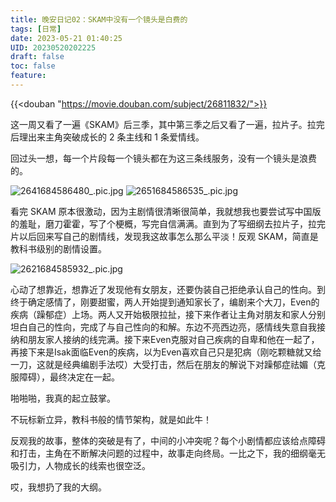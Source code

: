 ```yaml
---
title: 晚安日记02：SKAM中没有一个镜头是白费的
tags: [日常]
date: 2023-05-21 01:40:25
UID: 20230520202225
draft: false
toc: false
feature: 
---
```


{{<douban "https://movie.douban.com/subject/26811832/">}}

这一周又看了一遍《SKAM》后三季，其中第三季之后又看了一遍，拉片子。拉完后理出来主角突破成长的 2 条主线和 1 条爱情线。

回过头一想，每一个片段每一个镜头都在为这三条线服务，没有一个镜头是浪费的。
<!--more-->
![2641684586480_.pic.jpg](https://s2.loli.net/2023/05/20/ub94AIE3go8Vr2a.jpg)
![2651684586535_.pic.jpg](https://s2.loli.net/2023/05/20/zHpFnt93BgxZloS.jpg)


看完 SKAM 原本很激动，因为主剧情很清晰很简单，我就想我也要尝试写中国版的羞耻，磨刀霍霍，写了个梗概，写完自信满满。直到为了写细纲去拉片子，拉完片以后回来写自己的剧情线，发现我这故事怎么那么平淡！反观 SKAM，简直是教科书级别的剧情设置。

![2621684585932_.pic.jpg](https://s2.loli.net/2023/05/20/tWjBJrLEdwnG63Z.jpg)


心动了想靠近，想靠近了发现他有女朋友，还要伪装自己拒绝承认自己的性向。到终于确定感情了，刚要甜蜜，两人开始提到通知家长了，编剧来个大刀，Even的疾病（躁郁症）上场。两人又开始极限拉扯，接下来作者让主角对朋友和家人分别坦白自己的性向，完成了与自己性向的和解。东边不亮西边亮，感情线失意自我接纳和朋友家人接纳的线完满。接下来Even克服对自己疾病的自卑和他在一起了，再接下来是Isak面临Even的疾病，以为Even喜欢自己只是犯病（刚吃颗糖就又给一刀，这就是经典编剧手法哎）大受打击，然后在朋友的解说下对躁郁症祛媚（克服障碍），最终决定在一起。

啪啪啪，我真的起立鼓掌。

不玩标新立异，教科书般的情节架构，就是如此牛！

反观我的故事，整体的突破是有了，中间的小冲突呢？每个小剧情都应该给点障碍和打击，主角在不断解决问题的过程中，故事走向终局。一比之下，我的细纲毫无吸引力，人物成长的线索也很空泛。

哎，我想扔了我的大纲。